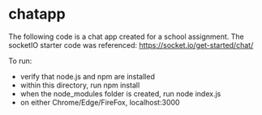 # chatapp

The following code is a chat app created for a school assignment.
The socketIO starter code was referenced: https://socket.io/get-started/chat/

To run:
- verify that node.js and npm are installed
- within this directory, run npm install
- when the node_modules folder is created, run node index.js
- on either Chrome/Edge/FireFox, localhost:3000
